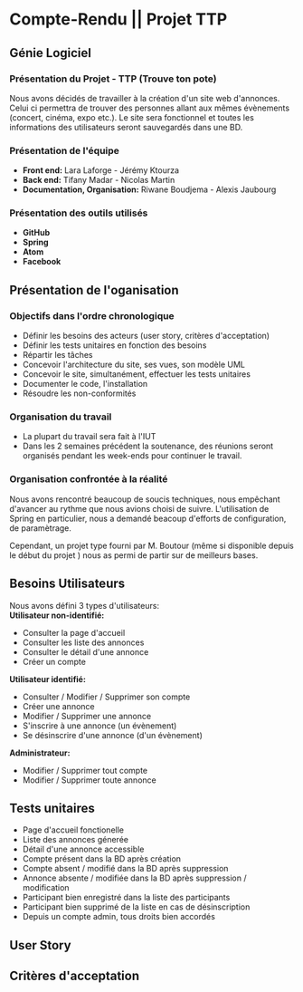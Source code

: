 # Compte-Rendu || Projet TTP
## Génie Logiciel

### Présentation du Projet - TTP (Trouve ton pote)
 Nous avons décidés de travailler à la création d'un site web d'annonces. Celui ci permettra de trouver des personnes allant aux mêmes évènements (concert, cinéma, expo etc.). Le site sera fonctionnel et toutes les informations des utilisateurs seront sauvegardés dans une BD.

### Présentation de l'équipe
* __Front end:__ Lara Laforge - Jérémy Ktourza
* __Back end:__ Tifany Madar - Nicolas Martin
* __Documentation, Organisation:__ Riwane Boudjema - Alexis Jaubourg

### Présentation des outils utilisés
* __GitHub__
* __Spring__
* __Atom__
* __Facebook__

## Présentation de l'oganisation
### Objectifs dans l'ordre chronologique
* Définir les besoins des acteurs (user story, critères d'acceptation)
* Définir les tests unitaires en fonction des besoins
* Répartir les tâches
* Concevoir l'architecture du site, ses vues, son modèle UML
* Concevoir le site, simultanément, effectuer les tests unitaires
* Documenter le code, l'installation
* Résoudre les non-conformités

### Organisation du travail
* La plupart du travail sera fait à l'IUT
* Dans les 2 semaines précédent la soutenance, des réunions seront organisés pendant les week-ends pour continuer le travail.

### Organisation confrontée à la réalité
Nous avons rencontré beaucoup de soucis techniques, nous empêchant d'avancer au rythme que nous avions choisi de suivre.
L'utilisation de Spring en particulier, nous a demandé beacoup d'efforts de configuration, de paramètrage.

Cependant, un projet type fourni par M. Boutour (même si disponible depuis le début du projet ) nous as permi de partir sur de meilleurs bases.
## Besoins Utilisateurs
Nous avons défini 3 types d'utilisateurs:  
__Utilisateur non-identifié:__
* Consulter la page d'accueil
* Consulter les liste des annonces
* Consulter le détail d'une annonce
* Créer un compte

__Utilisateur identifié:__
* Consulter / Modifier / Supprimer son compte
* Créer une annonce
* Modifier / Supprimer une annonce
* S'inscrire à une annonce (un évènement)
* Se désinscrire d'une annonce (d'un évènement)

__Administrateur:__
* Modifier / Supprimer tout compte
* Modifier / Supprimer toute annonce

## Tests unitaires
* Page d'accueil fonctionelle
* Liste des annonces génerée
* Détail d'une annonce accessible
* Compte présent dans la BD après création
* Compte absent / modifié dans la BD après suppression
* Annonce absente / modifiée dans la BD après suppression / modification
* Participant bien enregistré dans la liste des participants
* Participant bien supprimé de la liste en cas de désinscription
* Depuis un compte admin, tous droits bien accordés

## User Story

## Critères d'acceptation
